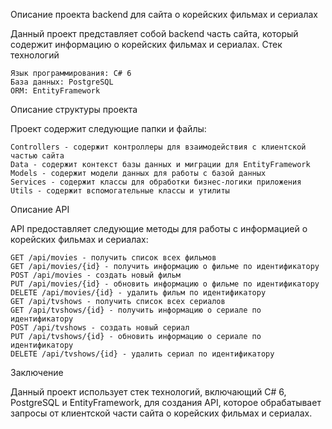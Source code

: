 Описание проекта backend для сайта о корейских фильмах и сериалах

Данный проект представляет собой backend часть сайта, который содержит информацию о корейских фильмах и сериалах.
Стек технологий

    Язык программирования: C# 6
    База данных: PostgreSQL
    ORM: EntityFramework

Описание структуры проекта

Проект содержит следующие папки и файлы:

    Controllers - содержит контроллеры для взаимодействия с клиентской частью сайта
    Data - содержит контекст базы данных и миграции для EntityFramework
    Models - содержит модели данных для работы с базой данных
    Services - содержит классы для обработки бизнес-логики приложения
    Utils - содержит вспомогательные классы и утилиты

Описание API

API предоставляет следующие методы для работы с информацией о корейских фильмах и сериалах:

    GET /api/movies - получить список всех фильмов
    GET /api/movies/{id} - получить информацию о фильме по идентификатору
    POST /api/movies - создать новый фильм
    PUT /api/movies/{id} - обновить информацию о фильме по идентификатору
    DELETE /api/movies/{id} - удалить фильм по идентификатору
    GET /api/tvshows - получить список всех сериалов
    GET /api/tvshows/{id} - получить информацию о сериале по идентификатору
    POST /api/tvshows - создать новый сериал
    PUT /api/tvshows/{id} - обновить информацию о сериале по идентификатору
    DELETE /api/tvshows/{id} - удалить сериал по идентификатору

Заключение

Данный проект использует стек технологий, включающий C# 6, PostgreSQL и EntityFramework, для создания API, которое обрабатывает запросы от клиентской части сайта о корейских фильмах и сериалах.
